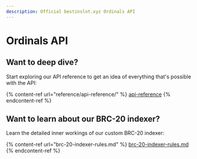 ```yaml
---
description: Official bestinslot.xyz Ordinals API
---
```


# Ordinals API

## Want to deep dive?

Start exploring our API reference to get an idea of everything that's possible with the API:

{% content-ref url="reference/api-reference/" %}
[api-reference](reference/api-reference/)
{% endcontent-ref %}

## Want to learn about our BRC-20 indexer?

Learn the detailed inner workings of our custom BRC-20 indexer:

{% content-ref url="brc-20-indexer-rules.md" %}
[brc-20-indexer-rules.md](brc-20-indexer-rules.md)
{% endcontent-ref %}
